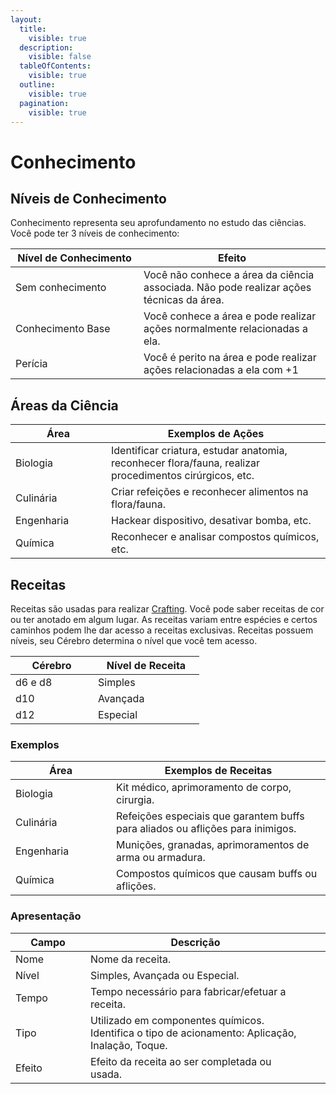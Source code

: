 ```yaml
---
layout:
  title:
    visible: true
  description:
    visible: false
  tableOfContents:
    visible: true
  outline:
    visible: true
  pagination:
    visible: true
---
```


# Conhecimento

## Níveis de Conhecimento

Conhecimento representa seu aprofundamento no estudo das ciências. Você pode ter 3 níveis de conhecimento:

<table><thead><tr><th width="189">Nível de Conhecimento</th><th>Efeito</th></tr></thead><tbody><tr><td>Sem conhecimento</td><td>Você não conhece a área da ciência associada. Não pode realizar ações técnicas da área.</td></tr><tr><td>Conhecimento Base</td><td>Você conhece a área e pode realizar ações normalmente relacionadas a ela.</td></tr><tr><td>Perícia</td><td>Você é perito na área e pode realizar ações relacionadas a ela com +1</td></tr></tbody></table>

## Áreas da Ciência <a href="#areas-da-ciencia" id="areas-da-ciencia"></a>

<table><thead><tr><th width="137">Área</th><th>Exemplos de Ações</th></tr></thead><tbody><tr><td>Biologia</td><td>Identificar criatura, estudar anatomia, reconhecer flora/fauna, realizar procedimentos cirúrgicos, etc.</td></tr><tr><td>Culinária</td><td>Criar refeições e reconhecer alimentos na flora/fauna.</td></tr><tr><td>Engenharia</td><td>Hackear dispositivo, desativar bomba, etc.</td></tr><tr><td>Química</td><td>Reconhecer e analisar compostos químicos, etc.</td></tr></tbody></table>

## Receitas <a href="#receitas" id="receitas"></a>

Receitas são usadas para realizar [Crafting](https://henriqueschorr.github.io/0_complete/1_manuscript_player/crafting/). Você pode saber receitas de cor ou ter anotado em algum lugar. As receitas variam entre espécies e certos caminhos podem lhe dar acesso a receitas exclusivas. Receitas possuem níveis, seu Cérebro determina o nível que você tem acesso.

<table><thead><tr><th width="116">Cérebro</th><th width="154">Nível de Receita</th></tr></thead><tbody><tr><td>d6 e d8</td><td>Simples</td></tr><tr><td>d10</td><td>Avançada</td></tr><tr><td>d12</td><td>Especial</td></tr></tbody></table>

### **Exemplos**

<table><thead><tr><th width="145">Área</th><th>Exemplos de Receitas</th></tr></thead><tbody><tr><td>Biologia</td><td>Kit médico, aprimoramento de corpo, cirurgia.</td></tr><tr><td>Culinária</td><td>Refeições especiais que garantem buffs para aliados ou aflições para inimigos.</td></tr><tr><td>Engenharia</td><td>Munições, granadas, aprimoramentos de arma ou armadura.</td></tr><tr><td>Química</td><td>Compostos químicos que causam buffs ou aflições.</td></tr></tbody></table>

### Apresentação <a href="#apresentacao" id="apresentacao"></a>

<table><thead><tr><th width="104">Campo</th><th>Descrição</th><th data-hidden></th><th data-hidden></th></tr></thead><tbody><tr><td>Nome</td><td>Nome da receita.</td><td></td><td></td></tr><tr><td>Nível</td><td>Simples, Avançada ou Especial.</td><td></td><td></td></tr><tr><td>Tempo</td><td>Tempo necessário para fabricar/efetuar a receita.</td><td></td><td></td></tr><tr><td>Tipo</td><td>Utilizado em componentes químicos. Identifica o tipo de acionamento: Aplicação, Inalação, Toque.</td><td></td><td></td></tr><tr><td>Efeito</td><td>Efeito da receita ao ser completada ou usada.</td><td></td><td></td></tr></tbody></table>
